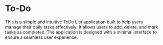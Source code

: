 # To-Do
This is a simple and intuitive ToDo List application built to help users manage their daily tasks effectively. It allows users to add, delete, and mark tasks as completed. The application is designed with a minimal interface to ensure a seamless user experience.
